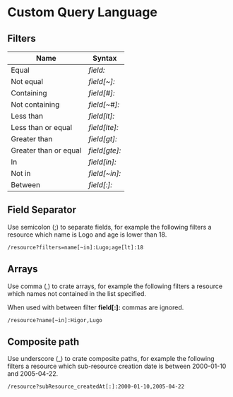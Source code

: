 # Custom Query Language

## Filters


Name                      | Syntax
--------------------------|-----------
Equal                     | *field:*
Not equal                 | *field[~]:*
Containing                | *field[#]:*
Not containing            | *field[~#]:*
Less than                 | *field[lt]:*
Less than or equal        | *field[lte]:*
Greater than              | *field[gt]:*
Greater than or equal     | *field[gte]:*
In                        | *field[in]:*
Not in                    | *field[~in]:*
Between                   | *field[:]:*

## Field Separator

Use semicolon (;) to separate fields, for example the following filters a 
resource which name is Logo and age is lower than 18.

```
/resource?filters=name[~in]:Lugo;age[lt]:18
```

## Arrays

Use comma (,) to crate arrays, for example the following filters a resource
which names not contained in the list specified.

When used with between filter **field[:]:** commas are ignored.

```
/resource?name[~in]:Higor,Lugo
```

## Composite path

Use underscore (_) to crate composite paths, for example the following filters
a resource which sub-resource creation date is between 2000-01-10 and 
2005-04-22.

```
/resource?subResource_createdAt[:]:2000-01-10,2005-04-22
```
